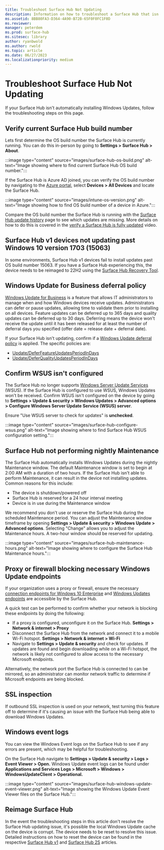 ```yaml
---
title: Troubleshoot Surface Hub Not Updating
description: Information on how to troubleshoot a Surface Hub that isn't automatically installing Windows Updates.
ms.assetid: 8BB80FA3-D364-4A90-B72B-65F0F0FC1F0D
ms.reviewer: 
manager: peterdem
ms.prod: surface-hub
ms.sitesec: library
author: ryanbwold
ms.author: rwold
ms.topic: article
ms.date: 06/27/2023
ms.localizationpriority: medium
---
```


# Troubleshoot Surface Hub Not Updating ##

If your Surface Hub isn't automatically installing Windows Updates, follow the troubleshooting steps on this page.
 
## Verify current Surface Hub build number ##
Lets first determine the OS build number the Surface Hub is currently running. You can do this in-person by going to **Settings > Surface Hub > About**.

:::image type="content" source="images/surface-hub-os-build.png" alt-text="Image showing where to find current Surface Hub OS build number.":::
 
If the Surface Hub is Azure AD joined, you can verify the OS build number by navigating to the [Azure portal](https://portal.azure.com/), select **Devices > All Devices** and locate the Surface Hub.
 
:::image type="content" source="images/intune-os-version.png" alt-text="Image showing how to find OS build number of a device in Azure.":::

Compare the OS build number the Surface Hub is running with the [Surface Hub update history](/surface-hub/surface-hub-update-history) page to see which updates are missing. More details on how to do this is covered in the [verify a Surface Hub is fully updated](https://www.youtube.com/watch?v=rxL5cUS_3TA) video.
 
## Surface Hub v1 devices not updating past Windows 10 version 1703 (15063) ##
In some environments, Surface Hub v1 devices fail to install updates past OS build number 15063. If you have a Surface Hub experiencing this, the device needs to be reimaged to 22H2 using the [Surface Hub Recovery Tool](/surface-hub/surface-hub-recovery-tool).
 
## Windows Update for Business deferral policy ##
[Windows Update for Business](/surface-hub/manage-windows-updates-for-surface-hub#windows-update-for-business) is a feature that allows IT administrators to manage when and how Windows  devices receive updates. Administrators can defer or pause updates, allowing time to validate them prior to installing on all devices. Feature updates can be deferred up to 365 days and quality updates can be deferred up to 30 days. Deferring means the device won't receive the update until it has been released for at least the number of deferral days you specified (offer date = release date + deferral date).
 
If your Surface Hub isn't updating, confirm if a [Windows Update deferral policy](/surface-hub/manage-windows-updates-for-surface-hub#group-surface-hub-into-deployment-rings) is applied. The specific policies are:

- [Update/DeferFeatureUpdatesPeriodInDays](/windows/client-management/mdm/policy-csp-update#update-deferfeatureupdatesperiodindays)
- [Update/DeferQualityUpdatesPeriodInDays](/windows/client-management/mdm/policy-csp-update#update-deferqualityupdatesperiodindays)

## Confirm WSUS isn't configured ##
The Surface Hub no longer supports [Windows Server Update Services](/windows-server/administration/windows-server-update-services/get-started/windows-server-update-services-wsus) (WSUS). If the Surface Hub is configured to use WSUS, Windows Updates won't be received. Confirm WSUS isn't configured on the device by going to **Settings > Update & security > Windows Updates > Advanced options > Configure Windows Server Update Service (WSUS) server**.
 
Ensure "Use WSUS server to check for updates" is **unchecked**.
 
:::image type="content" source="images/surface-hub-configure-wsus.png" alt-text="Image showing where to find Surface Hub WSUS configuration setting.":::

## Surface Hub not performing nightly Maintenance ##
The Surface Hub automatically installs Windows Updates during the nightly Maintenance window. The default Maintenance window is set to begin at 2:00 AM with a duration of two hours. If the Surface Hub isn't able to perform Maintenance, it can result in the device not installing updates. Common reasons for this include:

- The device is shutdown/powered off
- Surface Hub is reserved for a 24 hour interval meeting
- Device is in use during the Maintenance window

We recommend you don't use or reserve the Surface Hub during the scheduled Maintenance period. You can adjust the Maintenance window timeframe by opening **Settings > Update & security > Windows Update > Advanced options**.  Selecting "Change" allows you to adjust the Maintenance hours. A two-hour window should be reserved for updating.

:::image type="content" source="images/surface-hub-maintenance-hours.png" alt-text="Image showing where to configure the Surface Hub Maintenance hours.":::

## Proxy or firewall blocking necessary Windows Update endpoints ##
If your organization uses a proxy or firewall, ensure the necessary [connection endpoints for Windows 10 Enterprise](/windows/privacy/manage-windows-21h2-endpoints) and [Windows Updates endpoints](/troubleshoot/windows-client/deployment/windows-update-issues-troubleshooting#device-cant-access-update-files) are accessible by the Surface Hub.
 
A quick test can be performed to confirm whether your network is blocking these endpoints by doing the following:

- If a proxy is configured, unconfigure it on the Surface Hub. **Settings > Network & internet > Proxy**
- Disconnect the Surface Hub from the network and connect it to a mobile Wi-Fi hotspot. **Settings > Network & internet > Wi-Fi**
- Navigate to **Settings > Update & security** and check for updates. If updates are found and begin downloading while on a Wi-Fi hotspot, the network is likely not configured to allow access to the necessary Microsoft endpoints.

Alternatively, the network port the Surface Hub is connected to can be mirrored, so an administrator can monitor network traffic to determine if Microsoft endpoints are being blocked.
 
## SSL inspection ##
If outbound SSL inspection is used on your network, test turning this feature off to determine if it's causing an issue with the Surface Hub being able to download Windows Updates.
 
## Windows event logs ##
You can view the Windows Event logs on the Surface Hub to see if any errors are present, which may be helpful for troubleshooting.
 
On the Surface Hub navigate to **Settings > Update & security > Logs > Event Viewer > Open.** Windows Update event logs can be found under **Applications and Services Logs > Microsoft > Windows > WindowsUpdateClient > Operational.**
 
:::image type="content" source="images/surface-hub-windows-update-event-viewer.png" alt-text="Image showing the Windows Update Event Viewer files on the Surface Hub.":::

## Reimage Surface Hub ##
In the event the troubleshooting steps in this article don't resolve the Surface Hub updating issue, it's possible the local Windows Update cache on the device is corrupt. The device needs to be reset to resolve this issue. Detailed instructions on how to reset the device can be found in the respective [Surface Hub v1](/surface-hub/device-reset-surface-hub) and [Surface Hub 2S](/surface-hub/surface-hub-2s-recover-reset) articles.